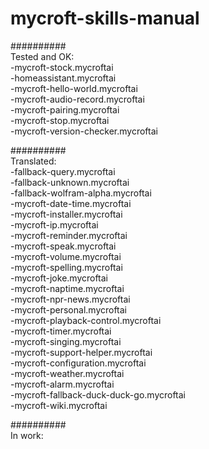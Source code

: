 # mycroft-skills-manual  
##########  
Tested and OK:  
-mycroft-stock.mycroftai  
-homeassistant.mycroftai  
-mycroft-hello-world.mycroftai  
-mycroft-audio-record.mycroftai  
-mycroft-pairing.mycroftai  
-mycroft-stop.mycroftai  
-mycroft-version-checker.mycroftai    

##########  
Translated:  
-fallback-query.mycroftai  
-fallback-unknown.mycroftai  
-fallback-wolfram-alpha.mycroftai  
-mycroft-date-time.mycroftai  
-mycroft-installer.mycroftai  
-mycroft-ip.mycroftai  
-mycroft-reminder.mycroftai  
-mycroft-speak.mycroftai  
-mycroft-volume.mycroftai  
-mycroft-spelling.mycroftai  
-mycroft-joke.mycroftai  
-mycroft-naptime.mycroftai  
-mycroft-npr-news.mycroftai  
-mycroft-personal.mycroftai  
-mycroft-playback-control.mycroftai  
-mycroft-timer.mycroftai  
-mycroft-singing.mycroftai  
-mycroft-support-helper.mycroftai  
-mycroft-configuration.mycroftai  
-mycroft-weather.mycroftai  
-mycroft-alarm.mycroftai  
-mycroft-fallback-duck-duck-go.mycroftai  
-mycroft-wiki.mycroftai  

##########  
In work:  


